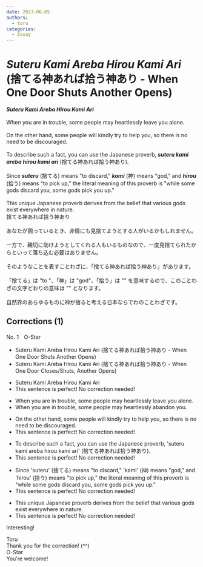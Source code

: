 ```yaml
---
date: 2023-06-05
authors:
  - toru
categories:
  - Essay
---
```


<h1 id="subject_show"><strong><em>Suteru Kami Areba Hirou Kami Ari</strong></em> (捨てる神あれば拾う神あり - When One Door Shuts Another Opens)</h1>
<div class="date" hidden>Jun 5, 2023 21:02</div>
<div id="post"><div id="body_show_ori">
<strong><em>Suteru Kami Areba Hirou Kami Ari</strong></em><br/><br/>When you are in trouble, some people may heartlessly leave you alone.<br/><br/>On the other hand, some people will kindly try to help you, so there is no need to be discouraged.<br/><br/>To describe such a fact, you can use the Japanese proverb, <strong><em>suteru kami areba hirou kami ari</em></strong> (捨てる神あれば拾う神あり).<br/><br/>Since <strong><em>suteru</em></strong> (捨てる) means "to discard," <strong><em>kami</em></strong> (神) means "god," and <strong><em>hirou</em></strong> (拾う) means "to pick up," the literal meaning of this proverb is "while some gods discard you, some gods pick you up."<br/><br/>This unique Japanese proverb derives from the belief that various gods exist everywhere in nature.
</div></div>

<!-- more -->

<div id="post_ja"><div id="body_show_mo">
捨てる神あれば拾う神あり<br/><br/>あなたが困っているとき、非情にも見捨てようとする人がいるかもしれません。<br/><br/>一方で、親切に助けようとしてくれる人もいるものなので、一度見捨てられたからといって落ち込む必要はありません。<br/><br/>そのようなことを表すことわざに、「捨てる神あれば拾う神あり」があります。<br/><br/>「捨てる」は "to "、「神」は "god"、「拾う」は "" を意味するので、このことわざの文字どおりの意味は "" となります。<br/><br/>自然界のあらゆるものに神が宿ると考える日本ならでわのことわざです。
</div></div>

## Corrections (1)
<div id="block"><div class="first_name"> No. 1　<span class="just_name">O-Star</span></div><div id="block2">
<ul class="correction_field">
<li class="incorrect">Suteru Kami Areba Hirou Kami Ari (捨てる神あれば拾う神あり - When One Door Shuts Another Opens)</li>
<li class="corrected correct">
Suteru Kami Areba Hirou Kami Ari (捨てる神あれば拾う神あり - When One Door <span class="f_bold"><span class="f_blue">Closes/Shuts</span>, </span>Another Opens)
</li>
</ul>
<ul class="correction_field">
<li class="incorrect">Suteru Kami Areba Hirou Kami Ari</li>
<li class="corrected perfect">This sentence is perfect! No correction needed!</li>
</ul>
<ul class="correction_field">
<li class="incorrect">When you are in trouble, some people may heartlessly leave you alone.</li>
<li class="corrected correct">
When you are in trouble, some people may heartlessly <span class="f_bold">abandon you.</span>
</li>
</ul>
<ul class="correction_field">
<li class="incorrect">On the other hand, some people will kindly try to help you, so there is no need to be discouraged.</li>
<li class="corrected perfect">This sentence is perfect! No correction needed!</li>
</ul>
<ul class="correction_field">
<li class="incorrect">To describe such a fact, you can use the Japanese proverb, 'suteru kami areba hirou kami ari' (捨てる神あれば拾う神あり).</li>
<li class="corrected perfect">This sentence is perfect! No correction needed!</li>
</ul>
<ul class="correction_field">
<li class="incorrect">Since 'suteru' (捨てる) means "to discard," 'kami' (神) means "god," and 'hirou' (拾う) means "to pick up," the literal meaning of this proverb is "while some gods discard you, some gods pick you up."</li>
<li class="corrected perfect">This sentence is perfect! No correction needed!</li>
</ul>
<ul class="correction_field">
<li class="incorrect">This unique Japanese proverb derives from the belief that various gods exist everywhere in nature.</li>
<li class="corrected perfect">This sentence is perfect! No correction needed!</li>
</ul>
<p class="comment_small">
 Interesting!
</p>

</div><div class="name"><span class="just_name">Toru</span><br>
Thank you for the correction! (^^)
</div>
<div class="name"><span class="just_name">O-Star</span><br>
You're welcome!
</div>
</div>
